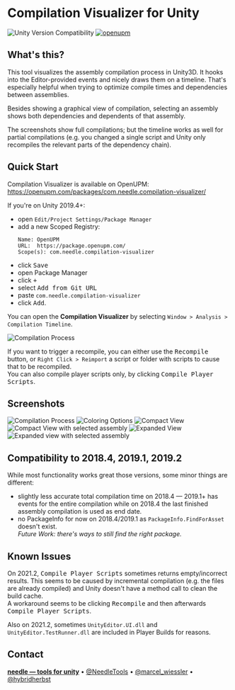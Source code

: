 # Compilation Visualizer for Unity

![Unity Version Compatibility](https://img.shields.io/badge/Unity-2018.4%20%E2%80%94%202020.2-brightgreen) [![openupm](https://img.shields.io/npm/v/com.needle.compilation-visualizer?label=openupm&registry_uri=https://package.openupm.com)](https://openupm.com/packages/com.needle.compilation-visualizer/)

## What's this?
This tool visualizes the assembly compilation process in Unity3D. It hooks into the Editor-provided events and nicely draws them on a timeline. That's especially helpful when trying to optimize compile times and dependencies between assemblies.  

Besides showing a graphical view of compilation, selecting an assembly shows both dependencies and dependents of that assembly.  

The screenshots show full compilations; but the timeline works as well for partial compilations (e.g. you changed a single script and Unity only recompiles the relevant parts of the dependency chain).

## Quick Start

Compilation Visualizer is available on OpenUPM: https://openupm.com/packages/com.needle.compilation-visualizer/  

If you're on Unity 2019.4+:
- open `Edit/Project Settings/Package Manager`
- add a new Scoped Registry:
  ```
  Name: OpenUPM
  URL:  https://package.openupm.com/
  Scope(s): com.needle.compilation-visualizer
  ```
- click <kbd>Save</kbd>
- open Package Manager
- click <kbd>+</kbd>
- select <kbd>Add from Git URL</kbd>
- paste `com.needle.compilation-visualizer`
- click <kbd>Add</kbd>.

You can open the **Compilation Visualizer** by selecting `Window > Analysis > Compilation Timeline`.

![Compilation Process](https://github.com/needle-tools/compilation-visualizer/wiki/images/compact-view-recompile.gif)

If you want to trigger a recompile, you can either use the <kbd>Recompile</kbd> button, or `Right Click > Reimport` a script or folder with scripts to cause that to be recompiled.  
You can also compile player scripts only, by clicking <kbd>Compile Player Scripts</kbd>.  

## Screenshots
![Compilation Process](https://github.com/needle-tools/compilation-visualizer/wiki/images/expanded-view-recompile.gif)
![Coloring Options](https://github.com/needle-tools/compilation-visualizer/wiki/images/coloring-options.gif)
![Compact View](https://github.com/needle-tools/compilation-visualizer/wiki/images/compact-view.png)
![Compact View with selected assembly](https://github.com/needle-tools/compilation-visualizer/wiki/images/compact-view-selection.png)
![Expanded View](https://github.com/needle-tools/compilation-visualizer/wiki/images/expanded-view.png)
![Expanded view with selected assembly](https://github.com/needle-tools/compilation-visualizer/wiki/images/expanded-view-selection.png)

## Compatibility to 2018.4, 2019.1, 2019.2
While most functionality works great those versions, some minor things are different:
- slightly less accurate total compilation time on 2018.4 — 2019.1+ has events for the entire compilation while on 2018.4 the last finished assembly compilation is used as end date.
- no PackageInfo for now on 2018.4/2019.1 as `PackageInfo.FindForAsset` doesn't exist.  
_Future Work: there's ways to still find the right package._

## Known Issues
On 2021.2, <kbd>Compile Player Scripts</kbd> sometimes returns empty/incorrect results. This seems to be caused by incremental compilation (e.g. the files are already compiled) and Unity doesn't have a method call to clean the build cache.  
A workaround seems to be clicking <kbd>Recompile</kbd> and then afterwards <kbd>Compile Player Scripts</kbd>.    

Also on 2021.2, sometimes `UnityEditor.UI.dll` and `UnityEditor.TestRunner.dll` are included in Player Builds for reasons.  

## Contact
<b>[needle — tools for unity](https://needle.tools)</b> • 
[@NeedleTools](https://twitter.com/NeedleTools) • 
[@marcel_wiessler](https://twitter.com/marcel_wiessler) • 
[@hybridherbst](https://twitter.com/hybdridherbst)
